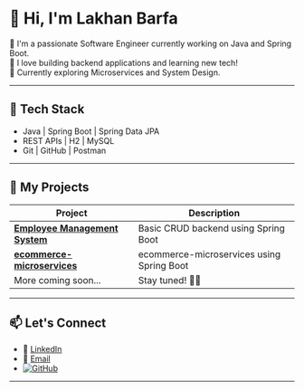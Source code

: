 # 👋 Hi, I'm Lakhan Barfa

🎯 I'm a passionate Software Engineer currently working on Java and Spring Boot.  
💼 I love building backend applications and learning new tech!  
🌱 Currently exploring Microservices and System Design.

---

## 🔧 Tech Stack

- Java | Spring Boot | Spring Data JPA
- REST APIs | H2 | MySQL
- Git | GitHub | Postman

---

## 📂 My Projects

| Project                         | Description                          |
|----------------------------------|--------------------------------------|
| **[Employee Management System](https://github.com/lakhanbarfa17/employee-management-system)**  | Basic CRUD backend using Spring Boot |
| **[ecommerce-microservices](https://github.com/lakhanbarfa17/ecommerce-microservices)**  | ecommerce-microservices using Spring Boot |
| More coming soon...             | Stay tuned! 👨‍💻                     |

---

## 📫 Let's Connect

- 💼 [LinkedIn](https://www.linkedin.com/in/lakhanbarfa)
- 📩 [Email](lakhanbarfa17@gmail.com)
- [![GitHub](https://img.shields.io/badge/GitHub-181717?style=for-the-badge&logo=github&logoColor=white)](https://github.com/lakhanbarfa17)


---

